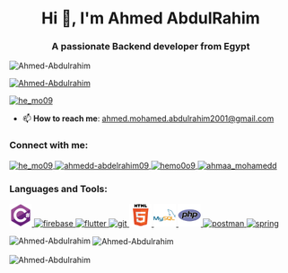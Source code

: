 <h1 align="center">Hi 👋, I'm Ahmed AbdulRahim</h1>
<h3 align="center">A passionate Backend developer from Egypt</h3>

<p align="left">
  <img src="https://komarev.com/ghpvc/?username=Ahmed-Abdulrahim&label=Profile%20views&color=0e75b6&style=flat" alt="Ahmed-Abdulrahim" />
</p>

<p align="left">
  <a href="https://github.com/ryo-ma/github-profile-trophy">
    <img src="https://github-profile-trophy.vercel.app/?username=Ahmed-Abdulrahim" alt="Ahmed-Abdulrahim" />
  </a>
</p>

<p align="left">
  <a href="https://twitter.com/he_mo09" target="blank">
    <img src="https://img.shields.io/twitter/follow/he_mo09?logo=twitter&style=for-the-badge" alt="he_mo09" />
  </a>
</p>

- 📫 **How to reach me**: [ahmed.mohamed.abdulrahim2001@gmail.com](mailto:ahmed.mohamed.abdulrahim2001@gmail.com)


<h3 align="left">Connect with me:</h3>
<p align="left">
  <a href="https://twitter.com/he_mo09" target="blank">
    <img align="center" src="https://raw.githubusercontent.com/rahuldkjain/github-profile-readme-generator/master/src/images/icons/Social/twitter.svg" alt="he_mo09" height="30" width="40" />
  </a>
  <a href="https://linkedin.com/in/ahmedd-abdelrahim09" target="blank">
    <img align="center" src="https://raw.githubusercontent.com/rahuldkjain/github-profile-readme-generator/master/src/images/icons/Social/linked-in-alt.svg" alt="ahmedd-abdelrahim09" height="30" width="40" />
  </a>
  <a href="https://fb.com/hemo0o9" target="blank">
    <img align="center" src="https://raw.githubusercontent.com/rahuldkjain/github-profile-readme-generator/master/src/images/icons/Social/facebook.svg" alt="hemo0o9" height="30" width="40" />
  </a>
  <a href="https://instagram.com/ahmaa_mohamedd" target="blank">
    <img align="center" src="https://raw.githubusercontent.com/rahuldkjain/github-profile-readme-generator/master/src/images/icons/Social/instagram.svg" alt="ahmaa_mohamedd" height="30" width="40" />
  </a>
</p>

<h3 align="left">Languages and Tools:</h3>
<p align="left">
  <!-- نفس الأدوات بتاعتك تفضل زي ما هي -->
  <a href="https://www.w3schools.com/cs/" target="_blank" rel="noreferrer">
    <img src="https://raw.githubusercontent.com/devicons/devicon/master/icons/csharp/csharp-original.svg" alt="csharp" width="40" height="40" />
  </a>
  <a href="https://firebase.google.com/" target="_blank" rel="noreferrer">
    <img src="https://www.vectorlogo.zone/logos/firebase/firebase-icon.svg" alt="firebase" width="40" height="40" />
  </a>
  <a href="https://flutter.dev" target="_blank" rel="noreferrer">
    <img src="https://www.vectorlogo.zone/logos/flutterio/flutterio-icon.svg" alt="flutter" width="40" height="40" />
  </a>
  <a href="https://git-scm.com/" target="_blank" rel="noreferrer">
    <img src="https://www.vectorlogo.zone/logos/git-scm/git-scm-icon.svg" alt="git" width="40" height="40" />
  </a>
  <a href="https://www.w3.org/html/" target="_blank" rel="noreferrer">
    <img src="https://raw.githubusercontent.com/devicons/devicon/master/icons/html5/html5-original-wordmark.svg" alt="html5" width="40" height="40" />
  </a>
  <a href="https://www.mysql.com/" target="_blank" rel="noreferrer">
    <img src="https://raw.githubusercontent.com/devicons/devicon/master/icons/mysql/mysql-original-wordmark.svg" alt="mysql" width="40" height="40" />
  </a>
  <a href="https://www.php.net" target="_blank" rel="noreferrer">
    <img src="https://raw.githubusercontent.com/devicons/devicon/master/icons/php/php-original.svg" alt="php" width="40" height="40" />
  </a>
  <a href="https://postman.com" target="_blank" rel="noreferrer">
    <img src="https://www.vectorlogo.zone/logos/getpostman/getpostman-icon.svg" alt="postman" width="40" height="40" />
  </a>
  <a href="https://spring.io/" target="_blank" rel="noreferrer">
    <img src="https://www.vectorlogo.zone/logos/springio/springio-icon.svg" alt="spring" width="40" height="40" />
  </a>
</p>

<p>
  <img align="left" src="https://github-readme-stats.vercel.app/api/top-langs?username=Ahmed-Abdulrahim&show_icons=true&locale=en&layout=compact" alt="Ahmed-Abdulrahim" />
</p>

<p>
  &nbsp;<img align="center" src="https://github-readme-stats.vercel.app/api?username=Ahmed-Abdulrahim&show_icons=true&locale=en" alt="Ahmed-Abdulrahim" />
</p>

<p>
  <img align="center" src="https://github-readme-streak-stats.herokuapp.com/?user=Ahmed-Abdulrahim&" alt="Ahmed-Abdulrahim" />
</p>


